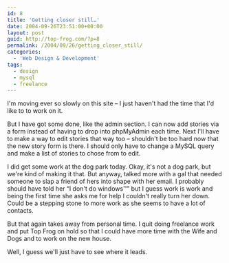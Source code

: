 ```yaml
---
id: 8
title: 'Getting closer still…'
date: 2004-09-26T23:51:00+00:00
layout: post
guid: http://top-frog.com/?p=8
permalink: /2004/09/26/getting_closer_still/
categories:
  - 'Web Design & Development'
tags:
  - design
  - mysql
  - freelance
---
```

I'm moving ever so slowly on this site – I just haven't had the time that I'd like to to work on it.

But I have got some done, like the admin section. I can now add stories via a form instead of having to drop into phpMyAdmin each time. Next I'll have to make a way to edit stories that way too – shouldn't be too hard now that the new story form is there. I should only have to change a MySQL query and make a list of stories to chose from to edit. 

I did get some work at the dog park today. Okay, it's not a dog park, but we're kind of making it that. But anyway, talked more with a gal that needed someone to slap a friend of hers into shape with her email. I probably should have told her &#8220;I don't do windows&trade;&#8221; but I guess work is work and being the first time she asks me for help I couldn't really turn her down. Could be a stepping stone to more work as she seems to have a lot of contacts.

But that again takes away from personal time. I quit doing freelance work and put Top Frog on hold so that I could have more time with the Wife and Dogs and to work on the new house.

Well, I guess we'll just have to see where it leads.